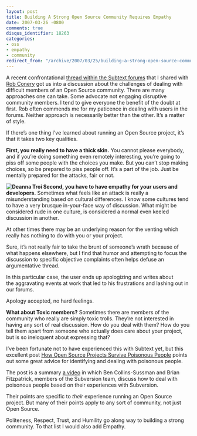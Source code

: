 ```yaml
---
layout: post
title: Building A Strong Open Source Community Requires Empathy
date: 2007-03-26 -0800
comments: true
disqus_identifier: 18263
categories:
- oss
- empathy
- community
redirect_from: "/archive/2007/03/25/building-a-strong-open-source-community-requires-empathy.aspx/"
---
```


A recent confrontational [thread within the Subtext
forums](http://sourceforge.net/forum/message.php?msg_id=4227149 "Subtext Forum Thread")
that I shared with [Rob Conery](http://blog.wekeroad.com/ "Rob Conery")
got us into a discussion about the challenges of dealing with difficult
members of an Open Source community. There are many approaches one can
take. Some advocate not engaging disruptive community members. I tend to
give everyone the benefit of the doubt at first. Rob often commends me
for my paticence in dealing with users in the forums. Neither approach
is necessarily better than the other. It’s a matter of style.

If there’s one thing I’ve learned about running an Open Source project,
it’s that it takes two key qualities.

**First, you really need to have a thick skin.** You cannot please
everybody, and if you’re doing something even remotely interesting,
you’re going to piss off some people with the choices you make. But you
can’t stop making choices, so be prepared to piss people off. It’s a
part of the job. Just be mentally prepared for the attacks, fair or not.

**![Deanna
Troi](https://haacked.com/images/haacked_com/WindowsLiveWriter/OpenSourceManagementRequiresEmpathy_122C8/1057454132_sktoptroi24.jpg)
Second, you have to have empathy for your users and developers.**
Sometimes what feels like an attack is really a misunderstanding based
on cultural differences. I know some cultures tend to have a very
brusque in-your-face way of discussion. What might be considered rude in
one culture, is considered a normal even keeled discussion in another.

At other times there may be an underlying reason for the venting which
really has nothing to do with you or your project.

Sure, it’s not really fair to take the brunt of someone’s wrath because
of what happens elsewhere, but I find that humor and attempting to focus
the discussion to specific objective complaints often helps defuse an
argumentative thread.

In this particular case, the user ends up apologizing and writes about
the aggravating events at work that led to his frustrations and lashing
out in our forums.

Apology accepted, no hard feelings.

**What about Toxic members?** Sometimes there are members of the
community who really are simply toxic trolls. They’re not interested in
having any sort of real discussion. How do you deal with them? How do
you tell them apart from someone who actually does care about your
project, but is so ineloquent about expressing that?

I’ve been fortunate not to have experienced this with Subtext yet, but
this excellent post [How Open Source Projects Survive Poisonous
People](http://innovation-in-oil-and-gas.blogspot.com/2007/02/how-open-source-projects-survive.html "How Open Source Projects Survive Poisonous People")
points out some great advice for identifying and dealing with poisonous
people.

The post is a summary [a
video](http://innovation-in-oil-and-gas.blogspot.com/2007/02/how-open-source-projects-survive.html "Survive Poisonous People")
in which Ben Collins-Sussman and Brian Fitzpatrick, members of the
Subversion team, discuss how to deal with poisonous people based on
their experiences with Subversion.

Their points are specific to *their* experience running an Open Source
project. But many of their points apply to any sort of community, not
just Open Source.

Politeness, Respect, Trust, and Humility go along way to building a
strong community. To that list I would also add Empathy.

